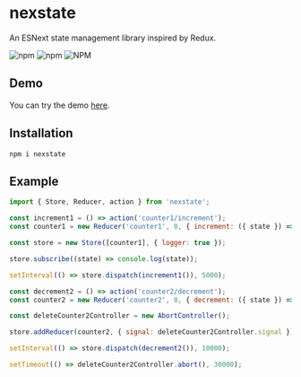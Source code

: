 # nexstate

An ESNext state management library inspired by Redux.

![npm](https://img.shields.io/npm/v/nexstate)
![npm](https://img.shields.io/npm/dw/nexstate)
![NPM](https://img.shields.io/npm/l/nexstate)

## Demo

You can try the demo [here](https://codepen.io/Hawmed/pen/PopmeOp).

## Installation

```
npm i nexstate
```

## Example

```js
import { Store, Reducer, action } from 'nexstate';

const increment1 = () => action('counter1/increment');
const counter1 = new Reducer('counter1', 0, { increment: ({ state }) => (state += 1) });

const store = new Store([counter1], { logger: true });

store.subscribe((state) => console.log(state));

setInterval(() => store.dispatch(increment1()), 5000);

const decrement2 = () => action('counter2/decrement');
const counter2 = new Reducer('counter2', 0, { decrement: ({ state }) => (state -= 1) });

const deleteCounter2Controller = new AbortController();

store.addReducer(counter2, { signal: deleteCounter2Controller.signal });

setInterval(() => store.dispatch(decrement2()), 10000);

setTimeout(() => deleteCounter2Controller.abort(), 30000);
```
